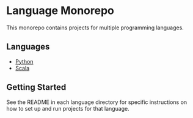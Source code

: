 ﻿# Language Monorepo

This monorepo contains projects for multiple programming languages.

## Languages

- [Python](./python)
- [Scala](./scala)

## Getting Started

See the README in each language directory for specific instructions on how to set up and run projects for that language.
